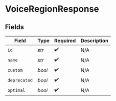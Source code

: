 # VoiceRegionResponse


## Fields

| Field              | Type               | Required           | Description        |
| ------------------ | ------------------ | ------------------ | ------------------ |
| `id`               | *str*              | :heavy_check_mark: | N/A                |
| `name`             | *str*              | :heavy_check_mark: | N/A                |
| `custom`           | *bool*             | :heavy_check_mark: | N/A                |
| `deprecated`       | *bool*             | :heavy_check_mark: | N/A                |
| `optimal`          | *bool*             | :heavy_check_mark: | N/A                |